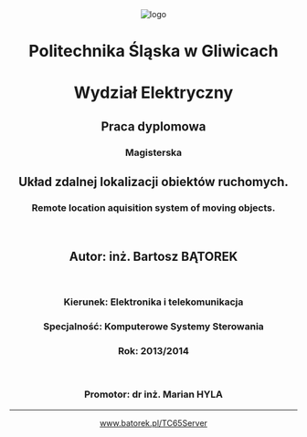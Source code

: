 ﻿<div align="center">
<img alt="logo"  src="http://www.batorek.pl/TC65Server/img/polsl.gif">
<h1>Politechnika Śląska w Gliwicach</h1>
<h1>Wydział Elektryczny</h1>
<h2>Praca dyplomowa</h2>
<h3>Magisterska</h3>
<h2>Układ zdalnej lokalizacji obiektów ruchomych.</h2>
<h3>Remote location aquisition system of moving objects.</h3><br>
<h2>Autor: inż. Bartosz BĄTOREK</h2><br>
<h3>Kierunek: Elektronika i telekomunikacja</h3>
<h3>Specjalność: Komputerowe Systemy Sterowania</h3>
<h3>Rok: 2013/2014</h3><br>
<h3>Promotor: dr inż. Marian HYLA</h3>
<hr>
<a href="http://www.batorek.pl/TC65Server">www.batorek.pl/TC65Server</a>
</div>
